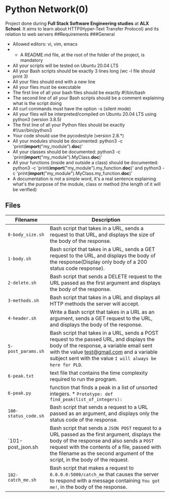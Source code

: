 # Python Network(0)
Project done during **Full Stack Software Engineering studies** at **ALX School**. It aims to learn about HTTP(Hyper-Text Transfer Protocol)  and its relation to web servers
##Requirements
###General
* Allowed editors: vi, vim, emacs
* - A README.md file, at the root of the folder of the project, is mandatory
* All your scripts will be tested on Ubuntu 20.04 LTS
* All your Bash scripts should be exactly 3 lines long (wc -l file should print 3)
* All your files should end with a new line
* All your files must be executable
* The first line of all your bash files should be exactly #!/bin/bash
* The second line of all your Bash scripts should be a comment explaining what is the script doing
* All curl commands must have the option -s (silent mode)
* All your files will be interpreted/compiled on Ubuntu 20.04 LTS using python3 (version 3.8.5)
* The first line of all your Python files should be exactly #!/usr/bin/python3
* Your code should use the pycodestyle (version 2.8.*)
* All your modules should be documented: python3 -c 'print(__import__("my_module").__doc__)'
* All your classes should be documented: python3 -c 'print(__import__("my_module").MyClass.__doc__)'
* All your functions (inside and outside a class) should be documented: python3 -c 'print(__import__("my_module").my_function.__doc__)' and python3 -c 'print(__import__("my_module").MyClass.my_function.__doc__)'
* A documentation is not a simple word, it's a real sentence explaining what's the purpose of the module, class or method (the length of it will be verified)

## Files

Filename | Description
--- | ---
`0-body_size.sh` | Bash script that takes in a URL, sends a request to that URL, and displays the size of the body of the response.
`1-body.sh` | Bash script that takes in a URL, sends a GET request to the URL, and displays the body of the response(Display only body of a 200 status code response).
`2-delete.sh` | Bash script that sends a DELETE request to the URL passed as the first argument and displays the body of the response.
`3-methods.sh` | Bash script that takes in a URL and displays all HTTP methods the server will accept.
`4-header.sh` | Write a Bash script that takes in a URL as an argument, sends a GET request to the URL, and displays the body of the response.
`5-post_params.sh` |  Bash script that takes in a URL, sends a POST request to the passed URL, and displays the body of the response, a variable email sent with the value test@gmail.com and a variable subject sent with the value `I will always be here for PLD`.
`6-peak.txt` | text file that contains the time complexity required to run the program.
`6-peak.py` |  function that finds a peak in a list of unsorted integers. * `Prototype: def find_peak(list_of_integers):`
`100-status_code.sh` |  Bash script that sends a request to a URL passed as an argument, and displays only the status code of the response.
`101-post_json.sh | Bash script that sends a `JSON POST` request to a URL passed as the first argument, displays the body of the response and also sends a `POST` request with the contents of a file, passed with the filename as the second argument of the script, in the body of the request.
`102-catch_me.sh` | Bash script that makes a request to `0.0.0.0:5000/catch_me` that causes the server to respond with a message containing `You got me!`, in the body of the response.
